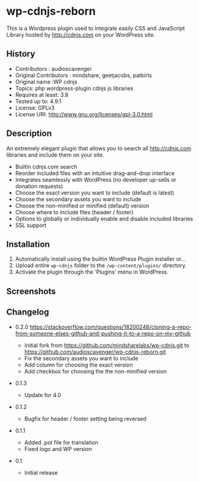 wp-cdnjs-reborn
===============

This is a Wordpress plugin used to integrate easily CSS and JavaScript Library hosted by http://cdnjs.com on your WordPress site.

History
-------
* Contributors          : audioscavenger
* Original Contributors : mindshare, geetjacobs, patkirts
* Original name         :WP cdnjs
* Topics: php wordpress-plugin cdnjs js libraries 
* Requires at least: 3.8
* Tested up to: 4.9.1
* License: GPLv3
* License URI: http://www.gnu.org/licenses/gpl-3.0.html

Description
-----------
An extremely elegant plugin that allows you to search all http://cdnjs.com libraries and include them on your site.

* Builtin cdnjs.com search
* Reorder included files with an intuitive drag-and-drop interface
* Integrates seamlessly with WordPress (no developer up-sells or donation requests)
* Choose the exact version you want to include (default is latest)
* Choose the secondary assets you want to include
* Choose the non-minified or minified (default) version
* Choose where to include files (header / footer)
* Options to globally or individually enable and disable included libraries
* SSL support

Installation
------------
1. Automatically install using the builtin WordPress Plugin installer
or...
1. Upload entire `wp-cdnjs` folder to the `/wp-content/plugins/` directory.
2. Activate the plugin through the 'Plugins' menu in WordPress.

Screenshots
-----------


Changelog
---------
* 0.2.0 https://stackoverflow.com/questions/18200248/cloning-a-repo-from-someone-elses-github-and-pushing-it-to-a-repo-on-my-github
  * Initial fork from https://github.com/mindsharelabs/wp-cdnjs.git to https://github.com/audioscavenger/wp-cdnjs-reborn.git
  * Fix the secondary assets you want to include
  * Add column for choosing the exact version
  * Add checkbox for choosing the the non-minified version

* 0.1.3
  * Update for 4.0

* 0.1.2
  * Bugfix for header / footer setting being reversed

* 0.1.1
  * Added .pot file for translation
  * Fixed logo and WP version

* 0.1
  * Initial release
